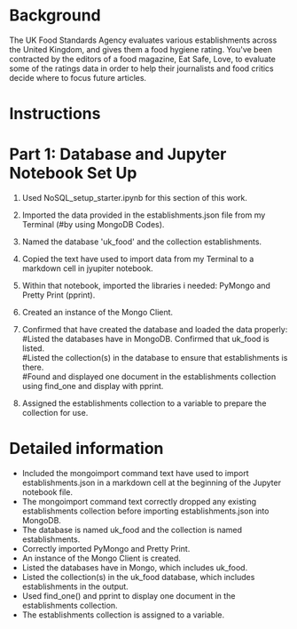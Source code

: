 # Background
The UK Food Standards Agency evaluates various establishments across the United Kingdom, and gives them a food hygiene rating. 
You've been contracted by the editors of a food magazine, Eat Safe, Love, to evaluate some of the ratings data in order to help their journalists and food critics decide where to focus future articles.

# Instructions
# Part 1: Database and Jupyter Notebook Set Up  

1. Used  NoSQL_setup_starter.ipynb for this section of this work.  
2. Imported the data provided in the establishments.json file from my Terminal (#by using MongoDB Codes).  
3. Named the database 'uk_food' and the collection establishments.  
4. Copied the text have used to import data from my Terminal to a markdown cell in jyupiter notebook.  

5. Within that notebook, imported the libraries i needed: PyMongo and Pretty Print (pprint).  
6. Created an instance of the Mongo Client.  

7. Confirmed that have created the database and loaded the data properly:  
#Listed the databases have in MongoDB. Confirmed that uk_food is listed.  
#Listed the collection(s) in the database to ensure that establishments is there.  
#Found and displayed one document in the establishments collection using find_one and display with pprint.

9. Assigned the establishments collection to a variable to prepare the collection for use.

# Detailed information 
- Included the mongoimport command text have used to import establishments.json in a markdown cell at the beginning of the Jupyter notebook file.   
- The mongoimport command text correctly dropped any existing establishments collection before importing establishments.json into MongoDB.  
- The database is named uk_food and the collection is named establishments.  
- Correctly imported PyMongo and Pretty Print.   
- An instance of the Mongo Client is created.   
- Listed the databases have in Mongo, which includes uk_food.    
- Listed the collection(s) in the uk_food database, which includes establishments in the output.    
- Used find_one() and pprint to display one document in the establishments collection.     
- The establishments collection is assigned to a variable.  
